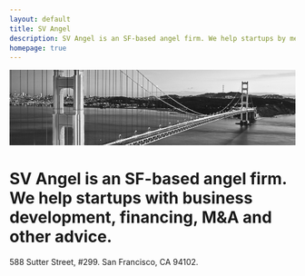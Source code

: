 ```yaml
---
layout: default
title: SV Angel
description: SV Angel is an SF-based angel firm. We help startups by mentoring, business development, fundraising, M&A and other strategic advice.
homepage: true
---
```


<img src="/i/bridge.png" alt="Golden Gate Bridge" class="front-page-image">

<h1 class="statement">
  <span class="company-name">SV Angel</span> is an SF-based angel firm. We help startups with business development, financing, M&amp;A and other advice.
</h1>


<p id="address">588 Sutter Street, #299. San Francisco, CA 94102.</p>
